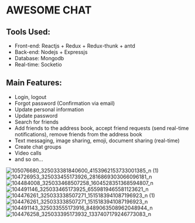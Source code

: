 # AWESOME CHAT

## Tools Used:

- Front-end: Reactjs + Redux + Redux-thunk + antd
- Back-end: Nodejs + Expressjs
- Database: Mongodb
- Real-time: Socketio

## Main Features:

- Login, logout
- Forgot password (Confirmation via email)
- Update personal information
- Update password
- Search for friends
- Add friends to the address book, accept friend requests (send real-time notifications), remove friends from the address book
- Text messaging, image sharing, emoji, document sharing (real-time)
- Create chat groups
- Video calls
- and so on...

![105076680_325033381840600_4153962153733001385_n (1)](https://user-images.githubusercontent.com/29099821/182515853-c5e67cd1-3de1-4356-a1e5-66fc1ec523ca.jpg)
![104726953_325033455173926_2816869303066096181_n](https://user-images.githubusercontent.com/29099821/182515865-4fafcf6a-8bf3-4465-b379-07227248069b.jpg)
![104484008_325033468507258_1604528351368594807_n](https://user-images.githubusercontent.com/29099821/182515870-f47e241a-febf-49c8-8aab-316cf358ac30.jpg)
![104491146_325033465173925_6559819465581123621_n](https://user-images.githubusercontent.com/29099821/182515871-a35ea34f-0664-47a5-960f-0535b4d61bff.jpg)
![104476261_325033338507271_1515183941087196923_n (1)](https://user-images.githubusercontent.com/29099821/182515876-c1707e96-c083-492b-adcc-8cadeba132d1.jpg)
![104476261_325033338507271_1515183941087196923_n](https://user-images.githubusercontent.com/29099821/182515880-effcba1a-d33b-4b50-84b4-24043173417b.jpg)
![104491143_325033555173916_8489063508962048944_n](https://user-images.githubusercontent.com/29099821/182515883-528c3b95-5a80-4fec-a17e-1054a8b39f27.jpg)
![104476258_325033395173932_1337407179246773083_n](https://user-images.githubusercontent.com/29099821/182515886-abef043d-c10c-4c42-aa0b-6232a2557956.jpg)
